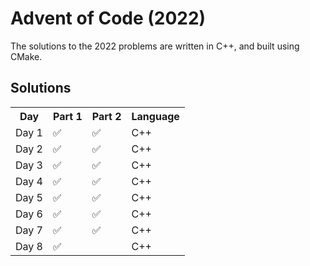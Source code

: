 # Advent of Code (2022)

The solutions to the 2022 problems are written in C++, and built using CMake.

## Solutions

<table>
<tr>
<th>Day</th>
<th>Part 1</th>
<th>Part 2</th>
<th>Language</th>
</tr>
<tr>
<td>Day 1</td>
<td>✅</td>
<td>✅</td>
<td>C++</td>
</tr>
<tr>
<td>Day 2</td>
<td>✅</td>
<td>✅</td>
<td>C++</td>
</tr>
<tr>
<td>Day 3</td>
<td>✅</td>
<td>✅</td>
<td>C++</td>
</tr>
<tr>
<td>Day 4</td>
<td>✅</td>
<td>✅</td>
<td>C++</td>
</tr>
<tr>
<td>Day 5</td>
<td>✅</td>
<td>✅</td>
<td>C++</td>
</tr>
<tr>
<td>Day 6</td>
<td>✅</td>
<td>✅</td>
<td>C++</td>
</tr>
<tr>
<td>Day 7</td>
<td>✅</td>
<td>✅</td>
<td>C++</td>
</tr>
<tr>
<td>Day 8</td>
<td>✅</td>
<td></td>
<td>C++</td>
</tr>
</table>

